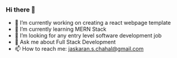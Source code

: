 ### Hi there 👋

<!--
**Jaskaran-Chahal/Jaskaran-Chahal** is a ✨ _special_ ✨ repository because its `README.md` (this file) appears on your GitHub profile.

Here are some ideas to get you started:

- 🔭 I’m currently working on creating a Poker Game using MERN Stack
- 🌱 I’m currently learning MERN Stack
- 👯 I’m looking to collaborate on ...
- 🤔 I’m looking for help with Poker Game
- 💬 Ask me about Full Stack Development
- 📫 How to reach me: jaskaran.s.chahal@gmail.com
- 😄 Pronouns: ...
- ⚡ Fun fact: ...
-->
- 🔭 I’m currently working on creating a react webpage template
- 🌱 I’m currently learning MERN Stack
- 🤔 I’m looking for any entry level software development job
- 💬 Ask me about Full Stack Development
- 📫 How to reach me: jaskaran.s.chahal@gmail.com
